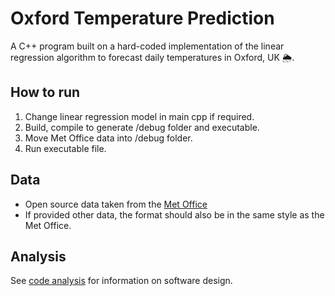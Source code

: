 # Oxford Temperature Prediction

A C++ program built on a hard-coded implementation of the linear regression algorithm to forecast daily temperatures in Oxford, UK 🌦.

## How to run
1. Change linear regression model in main cpp if required.
2. Build, compile to generate /debug folder and executable.
3. Move Met Office data into /debug folder.
4. Run executable file.

## Data
* Open source data taken from the [Met Office](https://www.metoffice.gov.uk/pub/data/weather/uk/climate/stationdata/oxforddata.txt
)
* If provided other data, the format should also be in the same style as the Met Office.

## Analysis
See [code analysis](https://github.com/kev-fung/Oxford-Temperature-Prediction/blob/master/CodeDescription.docx) for information on software design.

